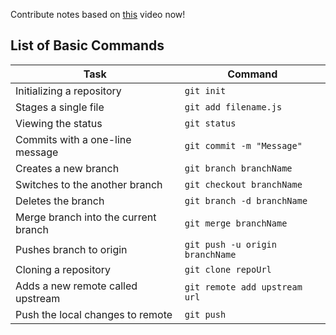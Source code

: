 Contribute notes based on [this](https://www.youtube.com/watch?v=fkKfKsASjV4&list=PL2kSRH_DmWVajYgFoP-HVKK5VKkzFYyzp&index=2) video now!

## List of Basic Commands 

|                Task                          |          Command                 |
|----------------------------------------------|----------------------------------|
|Initializing a repository                     |`git init`                        |
|Stages a single file                          |`git add filename.js `            |
|Viewing the status                            |`git status`                      |
|Commits with a one-line message               |`git commit -m "Message"`         |
|Creates a new branch                          |`git branch branchName `          |
|Switches to the another branch                |`git checkout branchName`         |
|Deletes the  branch                           |`git branch -d branchName`        |
|Merge branch into the current branch          |`git merge branchName `           |
|Pushes branch to origin                       |`git push -u origin branchName`   |
|Cloning a repository                          |`git clone repoUrl`               |
|Adds a new remote called upstream             |`git remote add upstream url `    |
|Push the local changes to remote              |`git push `                       |